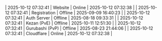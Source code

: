 | 2025-10-12 07:32:41 | Website | Online | 2025-10-12 07:32:38 |
| 2025-10-12 07:32:41 | Registration | Offline | 2025-09-09 16:40:23 |
| 2025-10-12 07:32:41 | Auth Server | Offline | 2025-08-18 09:33:31 |
| 2025-10-12 07:32:41 | Kezan (PvE) | Offline | 2025-10-11 12:51:30 |
| 2025-10-12 07:32:41 | Gurubashi (PvP) | Offline | 2025-08-23 21:44:06 |
| 2025-10-12 07:32:41 | Cloudflare | Online | 2025-10-12 07:32:38 |
